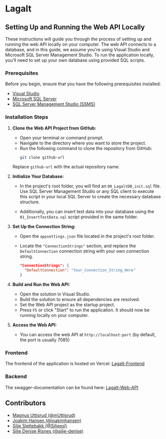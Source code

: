 # Lagalt

## Setting Up and Running the Web API Locally
These instructions will guide you through the process of setting up and running the web API locally on your computer. The web API connects to a database, and in this guide, we assume you're using Visual Studio and Microsoft SQL Server Management Studio. To run the application locally, you'll need to set up your own database using provided SQL scripts.

### Prerequisites
Before you begin, ensure that you have the following prerequisites installed:

- [Visual Studio](https://visualstudio.microsoft.com/downloads/)
- [Microsoft SQL Server](https://www.microsoft.com/en-us/sql-server/sql-server-downloads)
- [SQL Server Management Studio (SSMS)](https://learn.microsoft.com/en-us/sql/ssms/download-sql-server-management-studio-ssms?view=sql-server-ver16#download-ssms)

### Installation Steps

1. **Clone the Web API Project from GitHub:**
   - Open your terminal or command prompt.
   - Navigate to the directory where you want to store the project.
   - Run the following command to clone the repository from GitHub:
     ```bash
     git clone github-url
     ```
   Replace `github-url` with the actual repository name.

2. **Initialize Your Database:**
   - In the project's root folder, you will find an `00_LagaltDB_init.sql` file. Use SQL Server Management Studio or any SQL client to execute this script in your local SQL Server to create the necessary database structure.

   - Additionally, you can insert test data into your database using the `01_InsertTestData.sql` script provided in the same folder.

3. **Set Up the Connection String:**
   - Open the `appsettings.json` file located in the project's root folder.
   - Locate the `"ConnectionStrings"` section, and replace the `DefaultConnection` connection string with your own connection string.

     ```json
     "ConnectionStrings": {
       "DefaultConnection": "Your_Connection_String_Here"
     }
     ```

4. **Build and Run the Web API:**
   - Open the solution in Visual Studio.
   - Build the solution to ensure all dependencies are resolved.
   - Set the Web API project as the startup project.
   - Press `F5` or click "Start" to run the application. It should now be running locally on your computer.

5. **Access the Web API:**
   - You can access the web API at `http://localhost:port` (by default, the port is usually 7085)

### Frontend
The frontend of the application is hosted on Vercel:
[Lagalt-Frontend](https://lagalt-frontend-plum.vercel.app/)

### Backend
The swagger-documentation can be found here:
[Lagalt-Web-API](https://lagalt-docker.azurewebsites.net/swagger/index.html)

## Contributors
* [Magnus Uttisrud (@mUttisrud)](https://github.com/mUttisrud)
* [Joakim Hansen (@joakimhansen)](https://github.com/joakimhansen)
* [Silje Slettebakk (@Siljeesl)](https://github.com/Siljeesl)
* [Silje Denise Risnes (@silje-denise)](https://github.com/silje-denise)
